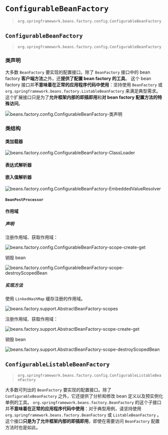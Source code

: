# `ConfigurableBeanFactory`

> `org.springframework.beans.factory.config.ConfigurableBeanFactory`



## `ConfigurableBeanFactory`

> `org.springframework.beans.factory.config.ConfigurableBeanFactory`

### 类声明

大多数 `BeanFactory` 要实现的配置接口。除了 `BeanFactory` 接口中的 bean factory **客户端方法**之外，还**提供了配置 bean factory 的工具**。
这个 bean factory 接口并**不意味着在正常的应用程序代码中使用**：坚持使用 `BeanFactory` 或`org.springframework.beans.factory.ListableBeanFactory` 来满足典型需求。这个扩展接口只是为了**允许框架内部的即插即用**和**对 bean factory 配置方法的特殊访问**。

![beans.factory.config.ConfigurableBeanFactory-类声明](G:\文档工具\docsify\study-notes\编程语言\Java\Javalang\Spring生态系统\modules\spring-beans\images\beans.factory.config.ConfigurableBeanFactory-类声明.png)

### 类结构

#### 类加载器

![beans.factory.config.ConfigurableBeanFactory-ClassLoader](G:\文档工具\docsify\study-notes\编程语言\Java\Javalang\Spring生态系统\modules\spring-beans\images\beans.factory.config.ConfigurableBeanFactory-ClassLoader.png)

#### 表达式解析器



#### 嵌入值解析器

![beans.factory.config.ConfigurableBeanFactory-EmbeddedValueResolver](G:\文档工具\docsify\study-notes\编程语言\Java\Javalang\Spring生态系统\modules\spring-beans\images\beans.factory.config.ConfigurableBeanFactory-EmbeddedValueResolver.png)

#### `BeanPostProcessor`





#### 作用域

##### 声明

注册作用域、获取作用域：

![beans.factory.config.ConfigurableBeanFactory-scope-create-get](G:\文档工具\docsify\study-notes\编程语言\Java\Javalang\Spring生态系统\modules\spring-beans\images\beans.factory.config.ConfigurableBeanFactory-scope-create-get.png)

销毁 bean

![beans.factory.config.ConfigurableBeanFactory-scope-destroyScopedBean](G:\文档工具\docsify\study-notes\编程语言\Java\Javalang\Spring生态系统\modules\spring-beans\images\beans.factory.config.ConfigurableBeanFactory-scope-destroyScopedBean.png)

##### 实现方法

使用 `LinkedHashMap` 缓存注册的作用域。

![beans.factory.support.AbstractBeanFactory-scopes](G:\文档工具\docsify\study-notes\编程语言\Java\Javalang\Spring生态系统\modules\spring-beans\images\beans.factory.support.AbstractBeanFactory-scopes.png)

注册作用域、获取作用域：

![beans.factory.support.AbstractBeanFactory-scope-create-get](G:\文档工具\docsify\study-notes\编程语言\Java\Javalang\Spring生态系统\modules\spring-beans\images\beans.factory.support.AbstractBeanFactory-scope-create-get.png)

销毁 bean

![beans.factory.support.AbstractBeanFactory-scope-destroyScopedBean](G:\文档工具\docsify\study-notes\编程语言\Java\Javalang\Spring生态系统\modules\spring-beans\images\beans.factory.support.AbstractBeanFactory-scope-destroyScopedBean.png)



## `ConfigurableListableBeanFactory`

> `org.springframework.beans.factory.config.ConfigurableListableBeanFactory`

大多数可列出的 `BeanFactory` 要实现的配置接口。除了 `ConfigurableBeanFactory` 之外，它还提供了分析和修改 bean 定义以及预实例化单例的工具。
`org.springframework.beans.factory.BeanFactory` 的这个子接口并**不意味着在正常的应用程序代码中使用**：对于典型用例，请坚持使用`org.springframework.beans.factory.BeanFactory` 或 `ListableBeanFactory` 。这个接口**只是为了允许框架内部的即插即用**，即使在需要访问 `BeanFactory` 配置方法时也是如此。